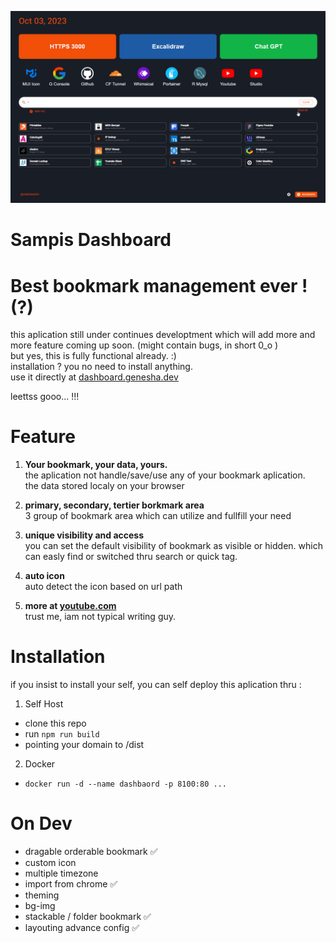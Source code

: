 ![alt text](./doc/asset1.png)

# **Sampis Dashboard**

# Best bookmark management ever ! (?)

this aplication still under continues developtment which will add more and more feature coming up soon. (might contain bugs, in short 0_o )<br>
but yes, this is fully functional already. :) <br>
installation ? you no need to install anything. <br>
use it directly at [dashboard.genesha.dev](https://dashboard.genesha.dev)

leettss gooo... !!!

# Feature

1. **Your bookmark, your data, yours.** <br/>
   the aplication not handle/save/use any of your bookmark aplication. <br/>
   the data stored localy on your browser

2. **primary, secondary, tertier borkmark area** <br/>
   3 group of bookmark area which can utilize and fullfill your need

3. **unique visibility and access** <br/>
   you can set the default visibility of bookmark as visible or hidden. which can easly find or switched thru search or quick tag.

4. **auto icon**<br/>
   auto detect the icon based on url path

5. **more at [youtube.com](https://youtube.com)**<br/>
   trust me, iam not typical writing guy.

# Installation

if you insist to install your self, you can self deploy this aplication thru :

1. Self Host

- clone this repo
- run `npm run build`
- pointing your domain to /dist

2. Docker

- `docker run -d --name dashbaord -p 8100:80 ...`

# On Dev

- dragable orderable bookmark ✅
- custom icon
- multiple timezone
- import from chrome ✅
- theming
- bg-img
- stackable / folder bookmark ✅
- layouting advance config ✅
